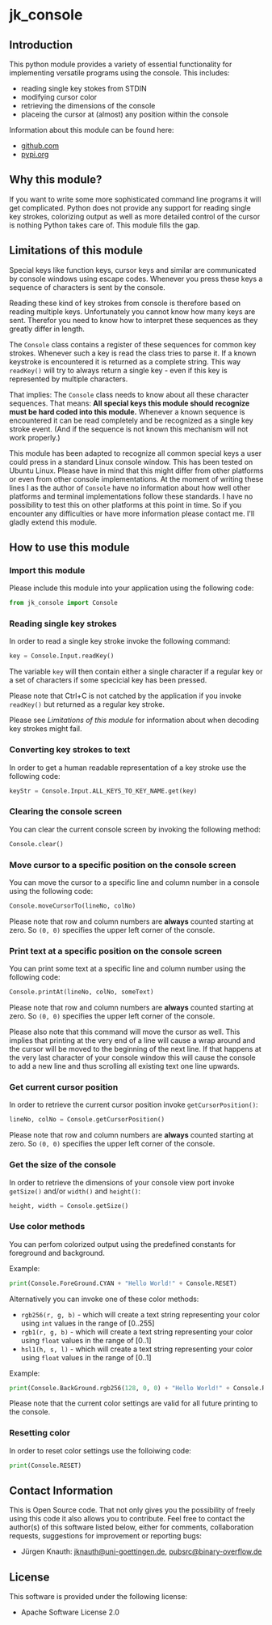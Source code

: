 ﻿jk_console
==========

Introduction
------------

This python module provides a variety of essential functionality for implementing versatile programs using the console. This includes:

* reading single key stokes from STDIN
* modifying cursor color
* retrieving the dimensions of the console
* placeing the cursor at (almost) any position within the console

Information about this module can be found here:

* [github.com](https://github.com/jkpubsrc/python-module-jk-console)
* [pypi.org](https://pypi.org/project/jk-console/)

Why this module?
----------------

If you want to write some more sophisticated command line programs it will get complicated. Python does not provide any support for
reading single key strokes, colorizing output as well as more detailed control of the cursor is nothing Python takes care of. This
module fills the gap.

Limitations of this module
--------------------------

Special keys like function keys, cursor keys and similar are communicated by console windows using escape codes. Whenever you press these
keys a sequence of characters is sent by the console.

Reading these kind of key strokes from console is therefore based on reading multiple keys. Unfortunately you cannot know how many keys are
sent. Therefor you need to know how to interpret these sequences as they greatly differ in length.

The `Console` class contains a register of these sequences for common key strokes. Whenever such a key is read the class tries to parse it.
If a known keystroke is encountered it is returned as a complete string. This way `readKey()` will try to always return a single key - even
if this key is represented by multiple characters.

That implies: The `Console` class needs to know about all these character sequences. That means: **All special keys this module should
recognize must be hard coded into this module.** Whenever a known sequence is encountered it can be read completely and be recognized
as a single key stroke event. (And if the sequence is not known this mechanism will not work properly.)

This module has been adapted to recognize all common special keys a user could press in a standard Linux console window. This has been tested
on Ubuntu Linux. Please have in mind that this might differ from other platforms or even from other console implementations. At the moment
of writing these lines I as the author of `Console` have no information about how well other platforms and terminal implementations follow
these standards. I have no possibility to test this on other platforms at this point in time. So if you encounter any difficulties or have
more information please contact me. I'll gladly extend this module.

How to use this module
----------------------

### Import this module

Please include this module into your application using the following code:

```python
from jk_console import Console
```

### Reading single key strokes

In order to read a single key stroke invoke the following command:

```python
key = Console.Input.readKey()
```

The variable `key` will then contain either a single character if a regular key or a set of characters if some specicial key has been pressed.

Please note that Ctrl+C is not catched by the application if you invoke `readKey()` but returned as a regular key stroke.

Please see *Limitations of this module* for information about when decoding key strokes might fail.

### Converting key strokes to text

In order to get a human readable representation of a key stroke use the following code:

```python
keyStr = Console.Input.ALL_KEYS_TO_KEY_NAME.get(key)
```

### Clearing the console screen

You can clear the current console screen by invoking the following method:

```python
Console.clear()
```

### Move cursor to a specific position on the console screen

You can move the cursor to a specific line and column number in a console using the following code:

```python
Console.moveCursorTo(lineNo, colNo)
```

Please note that row and column numbers are **always** counted starting at zero. So `(0, 0)` specifies the upper left corner of the console.

### Print text at a specific position on the console screen

You can print some text at a specific line and column number using the following code:

```python
Console.printAt(lineNo, colNo, someText)
```

Please note that row and column numbers are **always** counted starting at zero. So `(0, 0)` specifies the upper left corner of the console.

Please also note that this command will move the cursor as well. This implies that printing at the very end of a line will cause a wrap around
and the cursor will be moved to the beginning of the next line. If that happens at the very last character of your console window this will
cause the console to add a new line and thus scrolling all existing text one line upwards.

### Get current cursor position

In order to retrieve the current cursor position invoke `getCursorPosition()`:

```python
lineNo, colNo = Console.getCursorPosition()
```

Please note that row and column numbers are **always** counted starting at zero. So `(0, 0)` specifies the upper left corner of the console.

### Get the size of the console

In order to retrieve the dimensions of your console view port invoke `getSize()` and/or `width()` and `height()`:

```python
height, width = Console.getSize()
```

### Use color methods

You can perfom colorized output using the predefined constants for foreground and background.

Example:

```python
print(Console.ForeGround.CYAN + "Hello World!" + Console.RESET)
```

Alternatively you can invoke one of these color methods:

* `rgb256(r, g, b)` - which will create a text string representing your color using `int` values in the range of [0..255]
* `rgb1(r, g, b)` - which will create a text string representing your color using `float` values in the range of [0..1]
* `hsl1(h, s, l)` - which will create a text string representing your color using `float` values in the range of [0..1]

Example:

```python
print(Console.BackGround.rgb256(128, 0, 0) + "Hello World!" + Console.RESET)
```
Please note that the current color settings are valid for all future printing to the console.

### Resetting color

In order to reset color settings use the folloiwing code:

```python
print(Console.RESET)
```

Contact Information
-------------------

This is Open Source code. That not only gives you the possibility of freely using this code it also
allows you to contribute. Feel free to contact the author(s) of this software listed below, either
for comments, collaboration requests, suggestions for improvement or reporting bugs:

* Jürgen Knauth: jknauth@uni-goettingen.de, pubsrc@binary-overflow.de

License
-------

This software is provided under the following license:

* Apache Software License 2.0



